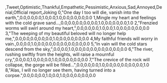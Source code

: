 ,Tweet,Optimistic,Thankful,Empathetic,Pessimistic,Anxious,Sad,Annoyed,Denial,Official report,Joking
0,"One day I too will die, vanish into the earth,",0.0,0.0,0.0,1.0,0.0,1.0,0.0,0.0,0.0,0.0
1,Mingle my heart and feelings with the cold grave sand...,0.0,0.0,0.0,0.0,0.0,1.0,0.0,0.0,0.0,1.0
2,"Frenzied worms will swirl around my heart,",0.0,0.0,0.0,1.0,0.0,1.0,0.0,0.0,0.0,0.0
3,"The weeping of my beautiful beloved will no longer help me,",0.0,0.0,0.0,0.0,0.0,1.0,0.0,0.0,0.0,0.0
4,My faithful friends will worry in vain.,0.0,0.0,1.0,0.0,0.0,0.0,0.0,0.0,0.0,0.0
5,"In vain will the cold stars descend from the sky,",0.0,0.0,1.0,0.0,0.0,0.0,0.0,0.0,0.0,0.0
6,"The river, rushing swiftly from the heights, will raise a mournful cry,",0.0,0.0,1.0,0.0,0.0,1.0,0.0,0.0,0.0,0.0
7,"The crevice of the rock will collapse, the gorge will be filled...",0.0,0.0,0.0,1.0,0.0,0.0,0.0,0.0,0.0,1.0
8,"Alas, I will no longer see them, having turned into a corpse.",0.0,0.0,0.0,1.0,0.0,1.0,0.0,0.0,0.0,0.0
